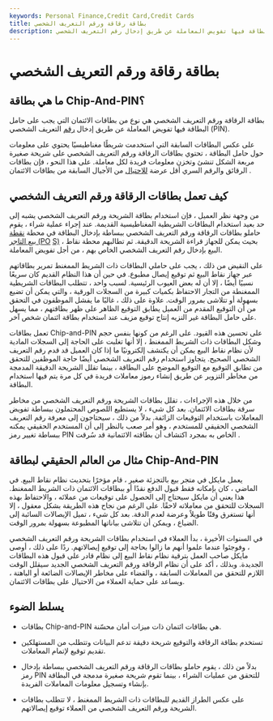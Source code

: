 ```yaml
---
keywords: Personal Finance,Credit Card,Credit Cards
title: بطاقة رقاقة ورقم التعريف الشخصي
description: بطاقة الرقاقة ورقم التعريف الشخصي هي نوع من بطاقات الائتمان التي يجب على حامل البطاقة فيها تفويض المعاملة عن طريق إدخال رقم التعريف الشخصي (PIN).
---
```


# بطاقة رقاقة ورقم التعريف الشخصي
## ما هي بطاقة Chip-And-PIN؟

بطاقة الرقاقة ورقم التعريف الشخصي هي نوع من بطاقات الائتمان التي يجب على حامل البطاقة فيها تفويض المعاملة عن طريق إدخال [رقم](/personal-identification-number) التعريف الشخصي (PIN).

على عكس البطاقات السابقة التي استخدمت شريطًا مغناطيسيًا يحتوي على معلومات حول حامل البطاقة ، تحتوي بطاقات الرقاقة ورقم التعريف الشخصي على شريحة صغيرة مربعة الشكل تنشئ وتخزن معلومات فريدة لكل معاملة. على هذا النحو ، فإن بطاقات الرقائق والرقم السري أقل عرضة [للاحتيال](/fraud) من الأجيال السابقة من بطاقات الائتمان .

## كيف تعمل بطاقات الرقاقة ورقم التعريف الشخصي

من وجهة نظر العميل ، فإن استخدام بطاقة الشريحة ورقم التعريف الشخصي يشبه إلى حد بعيد استخدام البطاقات الشريطية المغناطيسية القديمة. عند إجراء عملية شراء ، يقوم حاملو بطاقات الرقاقة ورقم التعريف الشخصي ببساطة بإدخال البطاقة في محطة [نقطة بيع التاجر (PO](/point-of-sale) [S)](/point-of-sale) ، بحيث يمكن للجهاز قراءة الشريحة الدقيقة. ثم تطالبهم محطة نقاط البيع بإدخال رقم التعريف الشخصي الخاص بهم ، من أجل تفويض المعاملة.

على النقيض من ذلك ، يجب على حاملي البطاقات ذات الشريط الممغنط تمرير بطاقاتهم عبر جهاز نقاط البيع ثم توقيع إيصال مطبوع. في حين أن هذا النظام القديم كان سريعًا نسبيًا أيضًا ، إلا أن له بعض العيوب الرئيسية. لسبب واحد ، تتطلب البطاقات الشريطية الممغنطة من التجار الاحتفاظ بكميات كبيرة من السجلات الورقية ، والتي يمكن أن تضيع بسهولة أو تتلاشى بمرور الوقت. علاوة على ذلك ، غالبًا ما يفشل الموظفون في التحقق من أن التوقيع المقدم من العميل يطابق التوقيع الظاهر على ظهر بطاقتهم ، مما يسهل على حامل البطاقة غير النزيه إنتاج توقيع مزيف عند استخدام بطاقة ائتمان شخص آخر.

تعمل بطاقات Chip-and-PIN على تحسين هذه القيود. على الرغم من كونها بنفس حجم وشكل البطاقات ذات الشريط الممغنط ، إلا أنها تغلبت على الحاجة إلى السجلات المادية لأن نظام نقاط البيع يمكن أن يكتشف إلكترونيًا ما إذا كان العميل قد قدم رقم التعريف الشخصي الصحيح. يتجاوز استخدام رقم التعريف الشخصي أيضًا حاجة الموظفين للتحقق من تطابق التوقيع مع التوقيع الموضح على البطاقة ، بينما تقلل الشريحة الدقيقة المدمجة من مخاطر التزوير عن طريق إنشاء رموز معاملات فريدة في كل مرة يتم فيها استخدام البطاقة.

من خلال هذه الإجراءات ، تقلل بطاقات الشريحة ورقم التعريف الشخصي من مخاطر سرقة بطاقات الائتمان. بعد كل شيء ، لا يستطيع اللصوص المحتملون ببساطة تفويض المعاملات باستخدام التوقيعات الزائفة. بدلاً من ذلك ، سيحتاجون إلى معرفة رقم التعريف الشخصي الحقيقي للمستخدم ، وهو أمر صعب بالنظر إلى أن المستخدم الحقيقي يمكنه ببساطة تغيير رمز PIN الخاص به بمجرد اكتشاف أن بطاقته الائتمانية قد سُرقت .

## مثال من العالم الحقيقي لبطاقة Chip-And-PIN

يعمل مايكل في متجر بيع بالتجزئة صغير ، قام مؤخرًا بتحديث نظام نقاط البيع. في الماضي ، كان بإمكانه فقط قبول الدفع نقدًا أو ببطاقات الائتمان ذات الشريط الممغنط. هذا يعني أن مايكل سيحتاج إلى الحصول على توقيعات من عملائه ، والاحتفاظ بهذه السجلات للتحقق من معاملاته لاحقًا. على الرغم من نجاح هذه الطريقة بشكل معقول ، إلا أنها تستغرق وقتًا طويلاً وعرضة لعدم الدقة. بعد كل شيء ، تميل الإيصالات السائبة إلى الضياع ، ويمكن أن تتلاشى بياناتها المطبوعة بسهولة بمرور الوقت.

في السنوات الأخيرة ، بدأ العملاء في استخدام بطاقات الشريحة ورقم التعريف الشخصي ، وفوجئوا عندما علموا أنهم ما زالوا بحاجة إلى توقيع إيصالاتهم. ردًا على ذلك ، أوصى مايكل صاحب العمل بترقية نظام نقاط البيع إلى نظام قادر على قبول هذه البطاقات الجديدة. وبذلك ، أكد على أن نظام الرقاقة ورقم التعريف الشخصي الجديد سيقلل الوقت اللازم للتحقق من المعاملات السابقة ، والقضاء على مخاطر الإيصالات الضائعة أو الباهتة ، ويساعد على حماية العملاء من الاحتيال على بطاقات الائتمان.

## يسلط الضوء

- بطاقات Chip-and-PIN هي بطاقات ائتمان ذات ميزات أمان محسّنة.

- تستخدم بطاقة الرقاقة والتوقيع شريحة دقيقة تدعم البيانات وتتطلب من المستهلكين تقديم توقيع لإتمام المعاملات.

- بدلاً من ذلك ، يقوم حاملو بطاقات الرقاقة ورقم التعريف الشخصي ببساطة بإدخال رمز PIN للتحقق من عمليات الشراء ، بينما تقوم شريحة صغيرة مدمجة في البطاقة بإنشاء وتسجيل معلومات المعاملات الفريدة.

- على عكس الطراز القديم للبطاقات ذات الشريط الممغنط ، لا تتطلب بطاقات الشريحة ورقم التعريف الشخصي من العملاء توقيع إيصالاتهم.

